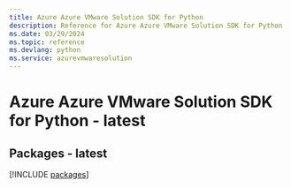 ```yaml
---
title: Azure Azure VMware Solution SDK for Python
description: Reference for Azure Azure VMware Solution SDK for Python
ms.date: 03/29/2024
ms.topic: reference
ms.devlang: python
ms.service: azurevmwaresolution
---
```

# Azure Azure VMware Solution SDK for Python - latest
## Packages - latest
[!INCLUDE [packages](azure-vmware-solution-index.md)]